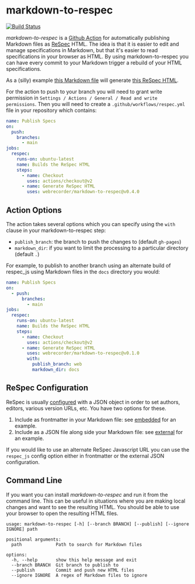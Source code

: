 # markdown-to-respec

[![Build Status](https://github.com/webrecorder/markdown-to-respec/workflows/tests/badge.svg)](https://github.com/webrecorder/markdown-to-respec/actions/workflows/test.yml)

*markdown-to-respec* is a [Github Action] for automatically publishing Markdown files as [ReSpec] HTML. The idea is that it is easier to edit and manage specifications in Markdown, but that it's easier to read specifications in your browser as HTML. By using markdown-to-respec you can have every commit to your Markdown trigger a rebuild of your HTML specifications.

As a (silly) example [this Markdown file] will generate [this ReSpec HTML].

For the action to push to your branch you will need to grant write permission in `Settings / Actions / General / Read and write permissions`. Then you will need to create a `.github/workflows/respec.yml` file in your repository which contains:

```yaml
name: Publish Specs
on:
  push:
    branches: 
      - main
jobs:
  respec:
    runs-on: ubuntu-latest
    name: Builds the ReSpec HTML
    steps:
      - name: Checkout
        uses: actions/checkout@v2
      - name: Generate ReSpec HTML
        uses: webrecorder/markdown-to-respec@v0.4.0
```

## Action Options

The action takes several options which you can specify using the `with` clause in your markdown-to-respec step:

* `publish_branch`: the branch to push the changes to (default `gh-pages`)
* `markdown_dir`: if you want to limit the processing to a particular directory (default `.`)

For example, to publish to another branch using an alternate build of respec_js
using Markdown files in the `docs` directory you would:

```yaml
name: Publish Specs
on:
  - push:
      branches:
        - main
jobs:
  respec:
    runs-on: ubuntu-latest
    name: Builds the ReSpec HTML
    steps:
      - name: Checkout
        uses: actions/checkout@v2
      - name: Generate ReSpec HTML
        uses: webrecorder/markdown-to-respec@v0.1.0
        with:
          publish_branch: web
          markdown_dir: docs
```

## ReSpec Configuration

ReSpec is usually [configured] with a JSON object in order to set authors, editors, various version URLs, etc. You have two options for these.

1. Include as frontmatter in your Markdown file: see [embedded] for an example.
2. Include as a JSON file along side your Markdown file: see [external] for an example.

If you would like to use an alternate ReSpec Javascript URL you can use the `respec_js` config option either in frontmatter or the external JSON configuration.

## Command Line

If you want you can install *markdown-to-respec* and run it from the command line. This can be useful in situations where you are making local changes and want to see the resulting HTML. You should be able to use your browser to open the resulting HTML files.

```
usage: markdown-to-respec [-h] [--branch BRANCH] [--publish] [--ignore IGNORE] path

positional arguments:
  path             Path to search for Markdown files

options:
  -h, --help       show this help message and exit
  --branch BRANCH  Git branch to publish to
  --publish        Commit and push new HTML files
  --ignore IGNORE  A regex of Markdown files to ignore
```

[ReSpec]: https://respec.org/docs/
[Github Action]: https://docs.github.com/en/actions
[embedded]: https://raw.githubusercontent.com/webrecorder/markdown-to-respec/main/test-data/embedded/index.md
[external]: https://github.com/webrecorder/markdown-to-respec/tree/main/test-data/external
[this Markdown file]: https://raw.githubusercontent.com/webrecorder/markdown-to-respec/main/test-data/embedded/index.md
[this ReSpec HTML]: https://webrecorder.github.io/markdown-to-respec/test-data/embedded/
[configured]: https://respec.org/docs/#configuration-options
